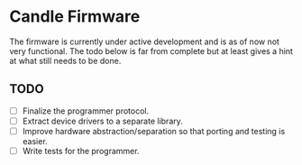 # Candle Firmware

The firmware is currently under active development and is as of now not very functional. The todo below is far from complete but at least gives a hint at what still needs to be done.

## TODO

- [ ] Finalize the programmer protocol.
- [ ] Extract device drivers to a separate library.
- [ ] Improve hardware abstraction/separation so that porting and testing is easier.
- [ ] Write tests for the programmer.

